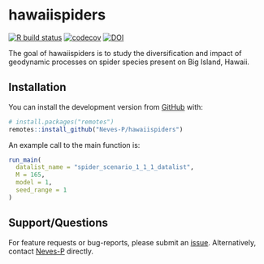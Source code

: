 
<!-- README.md is generated from README.Rmd. Please edit that file -->

# hawaiispiders

<!-- badges: start -->

[![R build
status](https://github.com/Neves-P/hawaiispiders/workflows/R-CMD-check/badge.svg)](https://github.com/Neves-P/hawaiispiders/actions)
[![codecov](https://codecov.io/gh/Neves-P/hawaiispiders/branch/master/graph/badge.svg?token=RXzIKuJ8wa)](https://codecov.io/gh/Neves-P/hawaiispiders)
[![DOI](https://zenodo.org/badge/DOI/10.5281/zenodo.4544048.svg)](https://doi.org/10.5281/zenodo.4544041)
<!-- badges: end -->

The goal of hawaiispiders is to study the diversification and impact of
geodynamic processes on spider species present on Big Island, Hawaii.

## Installation

You can install the development version from
[GitHub](https://github.com/) with:

``` r
# install.packages("remotes")
remotes::install_github("Neves-P/hawaiispiders")
```

An example call to the main function is:

``` r
run_main(
  datalist_name = "spider_scenario_1_1_1_datalist",
  M = 165,
  model = 1,
  seed_range = 1
)
```

## Support/Questions

For feature requests or bug-reports, please submit an
[issue](https://github.com/Neves-P/hawaiispiders/issues/new).
Alternatively, contact [Neves-P](https://github.com/Neves-P) directly.
